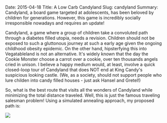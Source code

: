 Date: 2015-04-18
Title: A Low Carb Candyland
Slug: candyland
Summary: Candyland, a board game targeted at adolescents, has been beloved by children for generations.  However, this game is incredibly socially irresponsible nowadays and requires an update!
 
Candyland, a game where a group of children take a convoluted path through a diabetes filled utopia, needs a revision.
Children should not be exposed to such a gluttonous journey at such a early age given the ongoing childhood obesity epidemic.
On the other hand, hipsterfying this into Vegatableland is not an alternative.  It's widely known that the day the Cookie Monster
choose a carrot over a cookie, over ten thousands angels cried in unison.  I believe a happy medium would, at least,
involve a quick closed-loop tour of Candyland that does NOT end at King Candy's suspicious looking castle.
(We, as a society, should not support people who lure childen into candy filled houses - just ask Hansel and Gretel!)

So, what is the best route that visits all the wonders of Candyland while minimizing the total distance traveled. Well,
this is just the famous traveling salesman problem! Using a simulated annealing approach, my proposed path is:

<img src="/assets/candyland/candyland.png" style='margin-top:10px;display:block;margin:auto;'>
